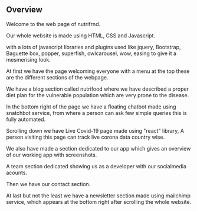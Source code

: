 ## Overview

Welcome to the web page of nutrifrnd.

Our whole website is made using HTML, CSS and Javascript.

with a lots of javascript libraries and plugins used like jquery, Bootstrap, Baguette box, popper, superfish, owlcarousel, wow, easing to give it a mesmerising look.

At first we have the page welcoming everyone with a menu at the top these are the different sections of the webpage.

We have a blog section called nutrifood where we have described a proper diet plan for the vulnerable population which are very prone to the disease.

In the bottom right of the page we have a floating chatbot made using snatchbot service, from where a person can ask few simple queries this is fully automated.

Scrolling down we have Live Covid-19 page made using "react" library, A person visiting this page can track live corona data country wise.

We also have made a section dedicated to our app which gives an overview of our working app with screenshots.

A team section dedicated showing us as a developer with our socialmedia acounts.

Then we have our contact section.

At last but not the least we have a newsletter section made using mailchimp service, which appears at the bottom right after scrolling the whole website.
